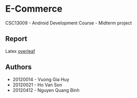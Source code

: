 # E-Commerce
CSC13009 - Android Development Course - Midterm project

## Report
 Latex [overleaf](https://www.overleaf.com/7221386135fzrbsjmhypxw)

## Authors
- 20120014 - Vuong Gia Huy
- 20120021 - Ho Van Son
- 20120412 - Nguyen Quang Binh
